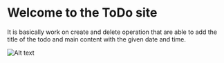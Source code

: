 # Welcome to the ToDo site
It is basically work on create and delete operation that are able to add the title of the todo and main content with the given date and time.

![Alt text](image.png)
